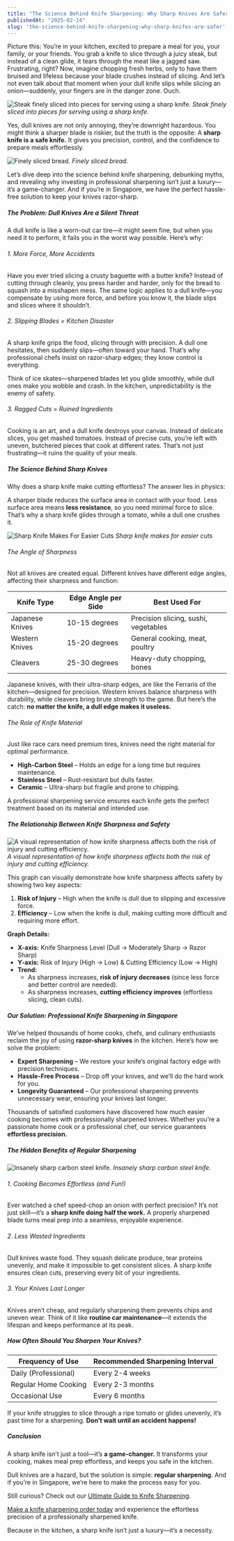 ```yaml
---
title: "The Science Behind Knife Sharpening: Why Sharp Knives Are Safer"
publishedAt: "2025-02-14"
slug: 'the-science-behind-knife-sharpening-why-sharp-knifes-are-safer'
---
```


Picture this: You’re in your kitchen, excited to prepare a meal for you, your family, or your friends. You grab a knife to slice through a juicy steak, but instead of a clean glide, it tears through the meat like a jagged saw. Frustrating, right? Now, imagine chopping fresh herbs, only to have them bruised and lifeless because your blade crushes instead of slicing. And let’s not even talk about that moment when your dull knife slips while slicing an onion—suddenly, your fingers are in the danger zone. Ouch.

![*Steak finely sliced into pieces for serving using a sharp knife.*](/blog/knife_steak.webp)
*Steak finely sliced into pieces for serving using a sharp knife.*

Yes, dull knives are not only annoying, they’re downright hazardous. You might think a sharper blade is riskier, but the truth is the opposite: A **sharp knife is a safe knife.** It gives you precision, control, and the confidence to prepare meals effortlessly.

![*Finely sliced bread.*](/blog/sliced_bread.webp)
*Finely sliced bread.*

Let’s dive deep into the science behind knife sharpening, debunking myths, and revealing why investing in professional sharpening isn’t just a luxury—it’s a game-changer. And if you’re in Singapore, we have the perfect hassle-free solution to keep your knives razor-sharp.

##### The Problem: Dull Knives Are a Silent Threat

A dull knife is like a worn-out car tire—it might seem fine, but when you need it to perform, it fails you in the worst way possible. Here’s why:

###### 1. More Force, More Accidents

Have you ever tried slicing a crusty baguette with a butter knife? Instead of cutting through cleanly, you press harder and harder, only for the bread to squash into a misshapen mess. The same logic applies to a dull knife—you compensate by using more force, and before you know it, the blade slips and slices where it shouldn’t.

###### 2. Slipping Blades = Kitchen Disaster

A sharp knife grips the food, slicing through with precision. A dull one hesitates, then suddenly slips—often toward your hand. That’s why professional chefs insist on razor-sharp edges; they know control is everything.

Think of ice skates—sharpened blades let you glide smoothly, while dull ones make you wobble and crash. In the kitchen, unpredictability is the enemy of safety.

###### 3. Ragged Cuts = Ruined Ingredients

Cooking is an art, and a dull knife destroys your canvas. Instead of delicate slices, you get mashed tomatoes. Instead of precise cuts, you’re left with uneven, butchered pieces that cook at different rates. That’s not just frustrating—it ruins the quality of your meals.

##### The Science Behind Sharp Knives

Why does a sharp knife make cutting effortless? The answer lies in physics:

A sharper blade reduces the surface area in contact with your food. Less surface area means **less resistance**, so you need minimal force to slice. That’s why a sharp knife glides through a tomato, while a dull one crushes it.

![Sharp Knife Makes For Easier Cuts](/blog/knife_sharp_slicing.webp)
*Sharp knife makes for easier cuts*

###### The Angle of Sharpness

Not all knives are created equal. Different knives have different edge angles, affecting their sharpness and function:

| Knife Type | Edge Angle per Side | Best Used For |
| --- | --- | --- |
| Japanese Knives | 10-15 degrees | Precision slicing, sushi, vegetables |
| Western Knives | 15-20 degrees | General cooking, meat, poultry |
| Cleavers | 25-30 degrees | Heavy-duty chopping, bones |

Japanese knives, with their ultra-sharp edges, are like the Ferraris of the kitchen—designed for precision. Western knives balance sharpness with durability, while cleavers bring brute strength to the game. But here’s the catch: **no matter the knife, a dull edge makes it useless.**

###### The Role of Knife Material

Just like race cars need premium tires, knives need the right material for optimal performance.

- **High-Carbon Steel** – Holds an edge for a long time but requires maintenance.
- **Stainless Steel** – Rust-resistant but dulls faster.
- **Ceramic** – Ultra-sharp but fragile and prone to chipping.

A professional sharpening service ensures each knife gets the perfect treatment based on its material and intended use.

##### The Relationship Between Knife Sharpness and Safety

![*A visual representation of how knife sharpness affects both the risk of injury and cutting efficiency.* ](/blog/knife_sharpness_safety.webp)
*A visual representation of how knife sharpness affects both the risk of injury and cutting efficiency.* 

This graph can visually demonstrate how knife sharpness affects safety by showing two key aspects:

1. **Risk of Injury** – High when the knife is dull due to slipping and excessive force.
2. **Efficiency** – Low when the knife is dull, making cutting more difficult and requiring more effort.

**Graph Details:**

- **X-axis:** Knife Sharpness Level (Dull → Moderately Sharp → Razor Sharp)
- **Y-axis:** Risk of Injury (High → Low) & Cutting Efficiency (Low → High)
- **Trend:**
    - As sharpness increases, **risk of injury decreases** (since less force and better control are needed).
    - As sharpness increases, **cutting efficiency improves** (effortless slicing, clean cuts).

##### Our Solution: Professional Knife Sharpening in Singapore

We’ve helped thousands of home cooks, chefs, and culinary enthusiasts reclaim the joy of using **razor-sharp knives** in the kitchen. Here’s how we solve the problem:

- **Expert Sharpening** – We restore your knife’s original factory edge with precision techniques.
- **Hassle-Free Process** – Drop off your knives, and we’ll do the hard work for you.
- **Longevity Guaranteed** – Our professional sharpening prevents unnecessary wear, ensuring your knives last longer.

Thousands of satisfied customers have discovered how much easier cooking becomes with professionally sharpened knives. Whether you’re a passionate home cook or a professional chef, our service guarantees **effortless precision.**

##### The Hidden Benefits of Regular Sharpening

![*Insanely sharp carbon steel knife.*](/blog/knife_sharp.webp)
*Insanely sharp carbon steel knife.*

###### 1. Cooking Becomes Effortless (and Fun!)

Ever watched a chef speed-chop an onion with perfect precision? It’s not just skill—it’s a **sharp knife doing half the work.** A properly sharpened blade turns meal prep into a seamless, enjoyable experience.

###### 2. Less Wasted Ingredients

Dull knives waste food. They squash delicate produce, tear proteins unevenly, and make it impossible to get consistent slices. A sharp knife ensures clean cuts, preserving every bit of your ingredients.

###### 3. Your Knives Last Longer

Knives aren’t cheap, and regularly sharpening them prevents chips and uneven wear. Think of it like **routine car maintenance**—it extends the lifespan and keeps performance at its peak.

##### How Often Should You Sharpen Your Knives?

| Frequency of Use | Recommended Sharpening Interval |
| --- | --- |
| Daily (Professional) | Every 2-4 weeks |
| Regular Home Cooking | Every 2-3 months |
| Occasional Use | Every 6 months |

If your knife struggles to slice through a ripe tomato or glides unevenly, it’s past time for a sharpening. **Don’t wait until an accident happens!**

##### Conclusion

A sharp knife isn’t just a tool—it’s **a game-changer.** It transforms your cooking, makes meal prep effortless, and keeps you safe in the kitchen.

Dull knives are a hazard, but the solution is simple: **regular sharpening.** And if you’re in Singapore, we’re here to make the process easy for you.

Still curious? Check out our [Ultimate Guide to Knife Sharpening](/blog/the-ultimate-guide-to-knife-sharpening-everything-you-need-to-know).

[Make a knife sharpening order today](/) and experience the effortless precision of a professionally sharpened knife.

Because in the kitchen, a sharp knife isn’t just a luxury—it’s a necessity.